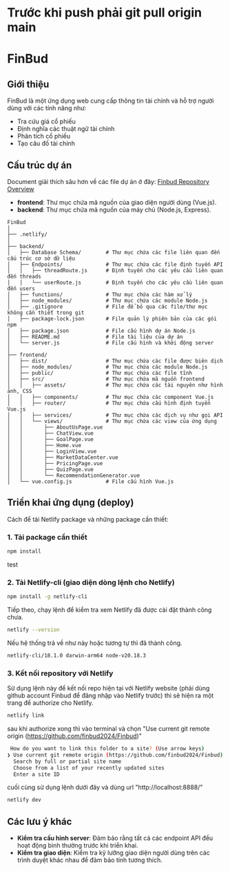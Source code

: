 # Trước khi push phải git pull origin main
# FinBud

## Giới thiệu

FinBud là một ứng dụng web cung cấp thông tin tài chính và hỗ trợ người dùng với các tính năng như:

- Tra cứu giá cổ phiếu
- Định nghĩa các thuật ngữ tài chính
- Phân tích cổ phiếu
- Tạo câu đố tài chính


## Cấu trúc dự án

Document giải thích sâu hơn về các file dự án ở đây: [Finbud Repository Overview](https://docs.google.com/document/d/1TNtH2m3gdHDxftQPXouTAUG8ZS5KFvtng3Kl3ZmVuX0/edit?fbclid=IwY2xjawIhCMBleHRuA2FlbQIxMQABHe1YxYJ_w5b59UivgFiwDaJJcgAOyoSiPFLqyHQF0vqszBJL-c4rdFxB8g_aem_O8G6W-EkpEBovb80vsQKeA&pli=1&tab=t.0)

- **frontend**: Thư mục chứa mã nguồn của giao diện người dùng (Vue.js).
- **backend**: Thư mục chứa mã nguồn của máy chủ (Node.js, Express).

```
FinBud
│
├── .netlify/
│
├── backend/
│   ├── Database Schema/        # Thư mục chứa các file liên quan đến cấu trúc cơ sở dữ liệu
│   ├── Endpoints/              # Thư mục chứa các file định tuyến API
│   │   ├── threadRoute.js      # Định tuyến cho các yêu cầu liên quan đến threads
│   │   └── userRoute.js        # Định tuyến cho các yêu cầu liên quan đến users
│   ├── functions/              # Thư mục chứa các hàm xử lý
│   ├── node_modules/           # Thư mục chứa các module Node.js
│   ├── .gitignore              # File để bỏ qua các file/thư mục không cần thiết trong git
│   ├── package-lock.json       # File quản lý phiên bản của các gói npm
│   ├── package.json            # File cấu hình dự án Node.js
│   ├── README.md               # File tài liệu của dự án
│   └── server.js               # File cấu hình và khởi động server
│
├── frontend/
│   ├── dist/                   # Thư mục chứa các file được biên dịch
│   ├── node_modules/           # Thư mục chứa các module Node.js
│   ├── public/                 # Thư mục chứa các file tĩnh
│   ├── src/                    # Thư mục chứa mã nguồn frontend
│   │   ├── assets/             # Thư mục chứa các tài nguyên như hình ảnh, CSS
│   │   ├── components/         # Thư mục chứa các component Vue.js
│   │   ├── router/             # Thư mục chứa cấu hình định tuyến Vue.js
│   │   ├── services/           # Thư mục chứa các dịch vụ như gọi API
│   │   └── views/              # Thư mục chứa các view của ứng dụng
│   │       ├── AboutUsPage.vue
│   │       ├── ChatView.vue
│   │       ├── GoalPage.vue
│   │       ├── Home.vue
│   │       ├── LoginView.vue
│   │       ├── MarketDataCenter.vue
│   │       ├── PricingPage.vue
│   │       ├── QuizPage.vue
│   │       └── RecommendationGenerator.vue
│   └── vue.config.js           # File cấu hình Vue.js
```
## Triển khai ứng dụng (deploy)

Cách để tải Netlify package và những package cần thiết:


### 1. Tải package cần thiết

```sh
npm install
```
test

### 2. Tải Netlify-cli (giao diện dòng lệnh cho Netlify)


```sh
npm install -g netlify-cli
```


Tiếp theo, chạy lệnh để kiểm tra xem Netlify đã được cài đặt thành công chưa.


```sh
netlify --version
```


Nếu hệ thống trả về như này hoặc tương tự thì đã thành công.


```sh
netlify-cli/18.1.0 darwin-arm64 node-v20.18.3
```


### 3. Kết nối repository với Netlify


Sử dụng lệnh này để kết nối repo hiện tại với Netlify website (phải dùng github account Finbud để đăng nhập vào Netlify trước) thì sẽ hiện ra một trang để authorize cho Netlify.


```sh
netlify link
```


sau khi authorize xong thì vào terminal và chọn "Use current git remote origin (https://github.com/finbud2024/Finbud)" 


```sh
 How do you want to link this folder to a site? (Use arrow keys)
❯ Use current git remote origin (https://github.com/finbud2024/Finbud) 
  Search by full or partial site name 
  Choose from a list of your recently updated sites 
  Enter a site ID 
```


cuối cùng sử dụng lệnh dưới đây và dùng url "http://localhost:8888/" 


```sh
netlify dev
```


## Các lưu ý khác

- **Kiểm tra cấu hình server**: Đảm bảo rằng tất cả các endpoint API đều hoạt động bình thường trước khi triển khai.
- **Kiểm tra giao diện**: Kiểm tra kỹ lưỡng giao diện người dùng trên các trình duyệt khác nhau để đảm bảo tính tương thích.
